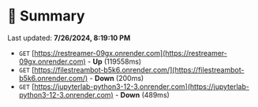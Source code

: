 # 📖 Summary
Last updated: **7/26/2024, 8:19:10 PM**

- `GET` [https://restreamer-09gx.onrender.com](https://restreamer-09gx.onrender.com) - **Up** (119558ms)
- `GET` [https://filestreambot-b5k6.onrender.com/](https://filestreambot-b5k6.onrender.com/) - **Down** (200ms)
- `GET` [https://jupyterlab-python3-12-3.onrender.com](https://jupyterlab-python3-12-3.onrender.com) - **Down** (489ms)
